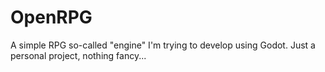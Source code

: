 # OpenRPG
 A simple RPG so-called "engine" I'm trying to develop using Godot. Just a personal project, nothing fancy...
